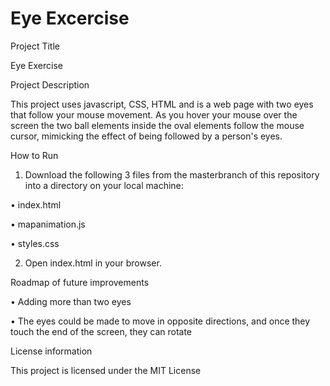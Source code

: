 # Eye Excercise

Project Title

Eye Exercise 

Project Description

This project uses javascript, CSS, HTML and is a web page with two eyes that follow your mouse movement. As you hover your mouse over the screen the two ball elements inside the oval elements follow the mouse cursor, mimicking the effect of being followed by a person's eyes.

How to Run
1.	Download the following 3 files from the masterbranch of this repository into a directory on your local machine:

•	index.html

•	mapanimation.js

•	styles.css

2.	Open index.html in your browser.

Roadmap of future improvements

•	Adding more than two eyes

•	The eyes could be made to move in opposite directions, and once they touch the end of the screen, they can rotate

License information

This project is licensed under the MIT License
